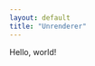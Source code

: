 ```yaml
---
layout: default
title: "Unrenderer"
---
```

<canvas id="demo01_canvas" width="512px" height="512px">
</canvas>
<script src="/assets/js/posts/demo01.js"></script>

Hello, world!

